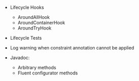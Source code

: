 - Lifecycle Hooks
  - AroundAllHook
  - AroundContainerHook
  - AroundTryHook

- Lifecycle Tests

- Log warning when constraint annotation cannot be applied

- Javadoc:
  - Arbitrary methods
  - Fluent configurator methods
